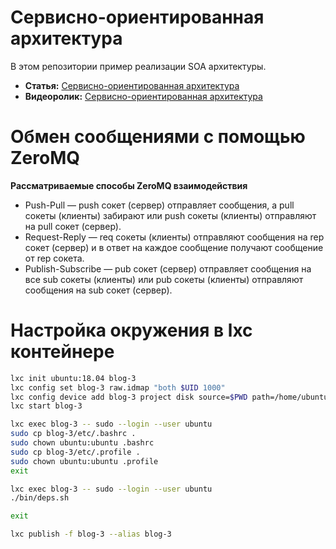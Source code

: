 # Сервисно-ориентированная архитектура

В этом репозитории пример реализации SOA архитектуры.

* **Статья:** [Сервисно-ориентированная архитектура](https://richapp.ru/ru/blog/3)
* **Видеоролик:** [Сервисно-ориентированная архитектура](https://youtu.be/DBRvJpqE9xA)

# Обмен сообщениями с помощью ZeroMQ

**Рассматриваемые способы ZeroMQ взаимодействия**

* Push-Pull — push сокет (сервер) отправляет сообщения, а pull сокеты (клиенты) забирают или push сокеты (клиенты) отправляют на pull сокет (сервер).
* Request-Reply — req сокеты (клиенты) отправляют сообщения на rep сокет (сервер) и в ответ на каждое сообщение получают сообщение от rep сокета.
* Publish-Subscribe — pub сокет (сервер) отправляет сообщения на все sub сокеты (клиенты) или pub сокеты (клиенты) отправляют сообщения на sub сокет (сервер).

# Настройка окружения в lxc контейнере

```bash
lxc init ubuntu:18.04 blog-3
lxc config set blog-3 raw.idmap "both $UID 1000"
lxc config device add blog-3 project disk source=$PWD path=/home/ubuntu/blog-3
lxc start blog-3

lxc exec blog-3 -- sudo --login --user ubuntu
sudo cp blog-3/etc/.bashrc .
sudo chown ubuntu:ubuntu .bashrc
sudo cp blog-3/etc/.profile .
sudo chown ubuntu:ubuntu .profile
exit

lxc exec blog-3 -- sudo --login --user ubuntu
./bin/deps.sh

exit

lxc publish -f blog-3 --alias blog-3
```
